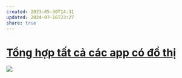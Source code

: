 ```yaml
---
created: 2023-05-30T14:31
updated: 2024-07-16T23:27
share: true
---
```

# [Tổng hợp tất cả các app có đồ thị](https://www.notion.so/My-2d-Brain-Networked-Notebook-App-a131b468fc6f43218fb8105430304709)
![](https://i.imgur.com/WC5RElN.png)
